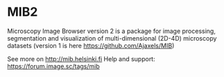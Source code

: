 # MIB2
Microscopy Image Browser version 2 is a package for image processing, segmentation and visualization of multi-dimensional (2D-4D) microscopy datasets (version 1 is here https://github.com/Ajaxels/MIB)

See more on http://mib.helsinki.fi
Help and support: https://forum.image.sc/tags/mib
